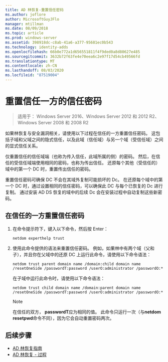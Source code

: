 ```yaml
---
title: AD 林恢复-重置信任密码
ms.author: joflore
author: MicrosoftGuyJFlo
manager: mtillman
ms.date: 08/09/2018
ms.topic: article
ms.prod: windows-server
ms.assetid: 398918dc-c8ab-41a6-a377-95681ec0b543
ms.technology: identity-adds
ms.openlocfilehash: 66b0e772a1d656551811f4f9ded0a8d80627e485
ms.sourcegitcommit: 3632b72f63fe4e70eea6c2e97f17d54cb49566fd
ms.translationtype: MT
ms.contentlocale: zh-CN
ms.lasthandoff: 08/03/2020
ms.locfileid: "87519004"
---
```

# <a name="resetting-a-trust-password-on-one-side-of-the-trust"></a>重置信任一方的信任密码

>适用于： Windows Server 2016、Windows Server 2012 和 2012 R2、Windows Server 2008 和 2008 R2

 如果林恢复与安全漏洞相关，请使用以下过程在信任的一方重置信任密码。 这包括子域和父域之间的隐式信任，以及此域（信任域）与另一个域（受信任域）之间的显式信任关系。

 仅重置信任的信任域端（也称为传入信任，此域所属的侧）的密码。 然后，在信任的受信任域端使用相同的密码，也称为传出信任。 还原每个其他（受信任的）域中的第一个 DC 时，重置传出信任的密码。

 重置信任密码可确保 DC 不会在其域外复制可能损坏的 Dc。 在还原每个域中的第一个 DC 时，通过设置相同的信任密码，可以确保此 DC 与每个已恢复的 Dc 进行复制。 通过安装 AD DS 恢复的域中的后续 Dc 会在安装过程中自动复制这些新密码。

## <a name="to-reset-a-trust-password-on-one-side-of-the-trust"></a>在信任的一方重置信任密码

1. 在命令提示符下，键入以下命令，然后按 Enter：

   ```
   netdom experthelp trust
   ```

2. 使用此命令提供的语法来重置信任密码。
   例如，如果林中有两个域（父和子），并且你在父域中的还原 DC 上运行此命令，请使用以下命令语法：

   ```
   netdom trust parent domain name /domain:child domain name /resetOneSide /passwordT:password /userO:administrator /passwordO:*
   ```

   在子域中运行此命令时，请使用以下命令语法：

   ```
   netdom trust child domain name /domain:parent domain name /resetOneSide /passwordT:password /userO:administrator /passwordO:*
   ```

   > [!NOTE]
   > 在信任的双方， **passwordT**应为相同的值。 此命令只运行一次（与**netdom resetpwd**命令不同），因为它会自动重置密码两次。

## <a name="next-steps"></a>后续步骤

- [AD 林恢复指南](AD-Forest-Recovery-Guide.md)
- [AD 林恢复 - 过程](AD-Forest-Recovery-Procedures.md)

